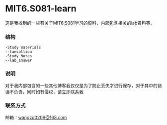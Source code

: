 # MIT6.S081-learn
这是我找到的一些有关于MIT6.S081学习的资料，内部包含相关的lab资料等。

### 结构

```
-Study materials
--tansaltion
-Study Notes
--lab_answer
```

### 说明

对于我内部包含的一些其他博客我仅仅是为了防止丢失才进行保存，对于其中的错误不负责，同时如有侵权，请立即联系我

### 联系方式

邮箱：wangzd0209@163.com
